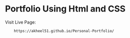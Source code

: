 # Portfolio Using Html and CSS
Visit Live Page:  

        https://akheel51.github.io/Personal-Portfolio/
